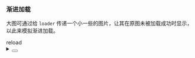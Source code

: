 ### 渐进加载

大图可通过给 `loader` 传递一个小一些的图片，让其在原图未被加载成功时显示，以此来模拟渐进加载。

<div class="cell-demo vp-raw">
  <div>
    <yc-button
      type="primary"
      @click="
        () => {
          timestamp = Date.now();
        }
      "
      style="margin-bottom: 20px;">
      reload
    </yc-button>
  </div>
  <yc-image
    width="200"
    height="200"
    :src="`https://p1-arco.byteimg.com/tos-cn-i-uwbnlip3yd/a8c8cdb109cb051163646151a4a5083b.png~tplv-uwbnlip3yd-webp.webp?timestamp=${timestamp}`">
    <template #loader>
      <img
        width="200"
        src="https://p1-arco.byteimg.com/tos-cn-i-uwbnlip3yd/a8c8cdb109cb051163646151a4a5083b.png~tplv-uwbnlip3yd-webp.webp"
        style="filter: blur(5px);" />
    </template>
  </yc-image>
</div>

<script setup>
import { ref } from 'vue';
const timestamp = ref('');
</script>

<details>
<summary>
 <button class="code-btn"  >
    <icon-code />
 </button>
</summary>

```vue
<template>
  <div>
    <yc-button
      type="primary"
      @click="
        () => {
          timestamp = Date.now();
        }
      "
      style="margin-bottom: 20px;">
      reload
    </yc-button>
  </div>
  <yc-image
    width="200"
    height="200"
    :src="`https://p1-arco.byteimg.com/tos-cn-i-uwbnlip3yd/a8c8cdb109cb051163646151a4a5083b.png~tplv-uwbnlip3yd-webp.webp?timestamp=${timestamp}`">
    <template #loader>
      <img
        width="200"
        src="https://p1-arco.byteimg.com/tos-cn-i-uwbnlip3yd/a8c8cdb109cb051163646151a4a5083b.png~tplv-uwbnlip3yd-webp.webp"
        style="filter: blur(5px);" />
    </template>
  </yc-image>
</template>

<script setup>
import { ref } from 'vue';
const timestamp = ref('');
</script>
```

</details>
